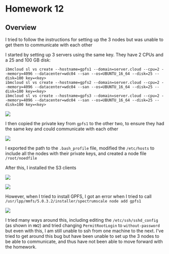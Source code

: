 # Homework 12

## Overview

I tried to follow the instructions for setting up the 3 nodes but was unable to get them to communicate with each other

I started by setting up 3 servers using the same key. They have 2 CPUs and a 25 and 100 GB disk:

```
ibmcloud sl vs create --hostname=gpfs1 --domain=server.cloud --cpu=2 --memory=4096 --datacenter=wdc04 --san --os=UBUNTU_16_64 --disk=25 --disk=100 key=<key>
ibmcloud sl vs create --hostname=gpfs2 --domain=server.cloud --cpu=2 --memory=4096 --datacenter=wdc04 --san --os=UBUNTU_16_64 --disk=25 --disk=100 key=<key>
ibmcloud sl vs create --hostname=gpfs3 --domain=server.cloud --cpu=2 --memory=4096 --datacenter=wdc04 --san --os=UBUNTU_16_64 --disk=25 --disk=100 key=<key>
```

![](https://i.ibb.co/7vwbj2z/Screen-Shot-2020-04-17-at-2-27-20-PM.jpg)


I then copied the private key from `gpfs1` to the other two, to ensure they had the same key and could communicate with each other

![](https://i.ibb.co/wrDvGms/Screen-Shot-2020-04-17-at-3-09-25-PM.jpg)

I exported the path to the `.bash_profile` file, modified the `/etc/hosts` to include all the nodes with their private keys, and created a node file `/root/noedfile`

After this, I installed the S3 clients

![](https://i.ibb.co/LxDtfLb/Screen-Shot-2020-04-17-at-3-22-41-PM.jpg)

![](https://i.ibb.co/Cw4yVF4/Screen-Shot-2020-04-17-at-3-24-33-PM.jpg)

However, when I tried to install GPFS, I got an error when I tried to call `/usr/lpp/mmfs/5.0.3.2/installer/spectrumscale node add gpfs1 `

![](https://i.ibb.co/RhgfM31/Screen-Shot-2020-04-17-at-4-24-29-PM.jpg)

I tried many ways around this, including editing the `/etc/ssh/sshd_config` (as shown in `HW2`) and tried changing `PermitRootLogin` to `without-password` but even with this, I am still unable to ssh from one machine to the next. I've tried to get around this bug but have been unable to set up the 3 nodes to be able to communicate, and thus have not been able to move forward with the homework.
